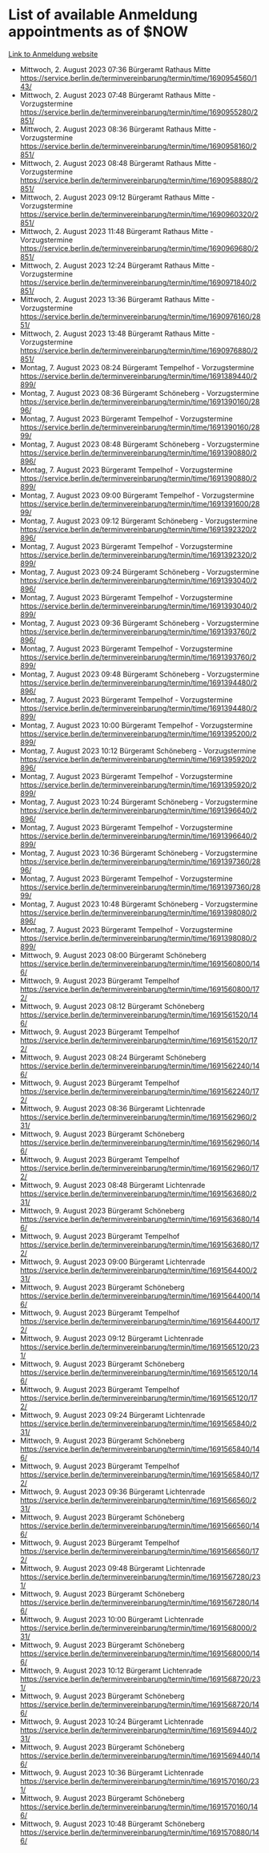 # List of available Anmeldung appointments as of $NOW
[Link to Anmeldung website](https://service.berlin.de/terminvereinbarung/termin/tag.php?termin=1&anliegen[]=120686&dienstleisterlist=122210,122217,327316,122219,327312,122227,327314,122231,327346,122243,327348,122254,122252,329742,122260,329745,122262,329748,122271,327278,122273,327274,122277,327276,330436,122280,327294,122282,327290,122284,327292,122291,327270,122285,327266,122286,327264,122296,327268,150230,329760,122297,327286,122294,327284,122312,329763,122314,329775,122304,327330,122311,327334,122309,327332,317869,122281,327352,122279,329772,122283,122276,327324,122274,327326,122267,329766,122246,327318,122251,327320,122257,327322,122208,327298,122226,327300&herkunft=http%3A%2F%2Fservice.berlin.de%2Fdienstleistung%2F120686%2F)
- Mittwoch, 2. August 2023 07:36 Bürgeramt Rathaus Mitte https://service.berlin.de/terminvereinbarung/termin/time/1690954560/143/
- Mittwoch, 2. August 2023 07:48 Bürgeramt Rathaus Mitte - Vorzugstermine https://service.berlin.de/terminvereinbarung/termin/time/1690955280/2851/
- Mittwoch, 2. August 2023 08:36 Bürgeramt Rathaus Mitte - Vorzugstermine https://service.berlin.de/terminvereinbarung/termin/time/1690958160/2851/
- Mittwoch, 2. August 2023 08:48 Bürgeramt Rathaus Mitte - Vorzugstermine https://service.berlin.de/terminvereinbarung/termin/time/1690958880/2851/
- Mittwoch, 2. August 2023 09:12 Bürgeramt Rathaus Mitte - Vorzugstermine https://service.berlin.de/terminvereinbarung/termin/time/1690960320/2851/
- Mittwoch, 2. August 2023 11:48 Bürgeramt Rathaus Mitte - Vorzugstermine https://service.berlin.de/terminvereinbarung/termin/time/1690969680/2851/
- Mittwoch, 2. August 2023 12:24 Bürgeramt Rathaus Mitte - Vorzugstermine https://service.berlin.de/terminvereinbarung/termin/time/1690971840/2851/
- Mittwoch, 2. August 2023 13:36 Bürgeramt Rathaus Mitte - Vorzugstermine https://service.berlin.de/terminvereinbarung/termin/time/1690976160/2851/
- Mittwoch, 2. August 2023 13:48 Bürgeramt Rathaus Mitte - Vorzugstermine https://service.berlin.de/terminvereinbarung/termin/time/1690976880/2851/
- Montag, 7. August 2023 08:24 Bürgeramt Tempelhof - Vorzugstermine https://service.berlin.de/terminvereinbarung/termin/time/1691389440/2899/
- Montag, 7. August 2023 08:36 Bürgeramt Schöneberg - Vorzugstermine https://service.berlin.de/terminvereinbarung/termin/time/1691390160/2896/
- Montag, 7. August 2023  Bürgeramt Tempelhof - Vorzugstermine https://service.berlin.de/terminvereinbarung/termin/time/1691390160/2899/
- Montag, 7. August 2023 08:48 Bürgeramt Schöneberg - Vorzugstermine https://service.berlin.de/terminvereinbarung/termin/time/1691390880/2896/
- Montag, 7. August 2023  Bürgeramt Tempelhof - Vorzugstermine https://service.berlin.de/terminvereinbarung/termin/time/1691390880/2899/
- Montag, 7. August 2023 09:00 Bürgeramt Tempelhof - Vorzugstermine https://service.berlin.de/terminvereinbarung/termin/time/1691391600/2899/
- Montag, 7. August 2023 09:12 Bürgeramt Schöneberg - Vorzugstermine https://service.berlin.de/terminvereinbarung/termin/time/1691392320/2896/
- Montag, 7. August 2023  Bürgeramt Tempelhof - Vorzugstermine https://service.berlin.de/terminvereinbarung/termin/time/1691392320/2899/
- Montag, 7. August 2023 09:24 Bürgeramt Schöneberg - Vorzugstermine https://service.berlin.de/terminvereinbarung/termin/time/1691393040/2896/
- Montag, 7. August 2023  Bürgeramt Tempelhof - Vorzugstermine https://service.berlin.de/terminvereinbarung/termin/time/1691393040/2899/
- Montag, 7. August 2023 09:36 Bürgeramt Schöneberg - Vorzugstermine https://service.berlin.de/terminvereinbarung/termin/time/1691393760/2896/
- Montag, 7. August 2023  Bürgeramt Tempelhof - Vorzugstermine https://service.berlin.de/terminvereinbarung/termin/time/1691393760/2899/
- Montag, 7. August 2023 09:48 Bürgeramt Schöneberg - Vorzugstermine https://service.berlin.de/terminvereinbarung/termin/time/1691394480/2896/
- Montag, 7. August 2023  Bürgeramt Tempelhof - Vorzugstermine https://service.berlin.de/terminvereinbarung/termin/time/1691394480/2899/
- Montag, 7. August 2023 10:00 Bürgeramt Tempelhof - Vorzugstermine https://service.berlin.de/terminvereinbarung/termin/time/1691395200/2899/
- Montag, 7. August 2023 10:12 Bürgeramt Schöneberg - Vorzugstermine https://service.berlin.de/terminvereinbarung/termin/time/1691395920/2896/
- Montag, 7. August 2023  Bürgeramt Tempelhof - Vorzugstermine https://service.berlin.de/terminvereinbarung/termin/time/1691395920/2899/
- Montag, 7. August 2023 10:24 Bürgeramt Schöneberg - Vorzugstermine https://service.berlin.de/terminvereinbarung/termin/time/1691396640/2896/
- Montag, 7. August 2023  Bürgeramt Tempelhof - Vorzugstermine https://service.berlin.de/terminvereinbarung/termin/time/1691396640/2899/
- Montag, 7. August 2023 10:36 Bürgeramt Schöneberg - Vorzugstermine https://service.berlin.de/terminvereinbarung/termin/time/1691397360/2896/
- Montag, 7. August 2023  Bürgeramt Tempelhof - Vorzugstermine https://service.berlin.de/terminvereinbarung/termin/time/1691397360/2899/
- Montag, 7. August 2023 10:48 Bürgeramt Schöneberg - Vorzugstermine https://service.berlin.de/terminvereinbarung/termin/time/1691398080/2896/
- Montag, 7. August 2023  Bürgeramt Tempelhof - Vorzugstermine https://service.berlin.de/terminvereinbarung/termin/time/1691398080/2899/
- Mittwoch, 9. August 2023 08:00 Bürgeramt Schöneberg https://service.berlin.de/terminvereinbarung/termin/time/1691560800/146/
- Mittwoch, 9. August 2023  Bürgeramt Tempelhof https://service.berlin.de/terminvereinbarung/termin/time/1691560800/172/
- Mittwoch, 9. August 2023 08:12 Bürgeramt Schöneberg https://service.berlin.de/terminvereinbarung/termin/time/1691561520/146/
- Mittwoch, 9. August 2023  Bürgeramt Tempelhof https://service.berlin.de/terminvereinbarung/termin/time/1691561520/172/
- Mittwoch, 9. August 2023 08:24 Bürgeramt Schöneberg https://service.berlin.de/terminvereinbarung/termin/time/1691562240/146/
- Mittwoch, 9. August 2023  Bürgeramt Tempelhof https://service.berlin.de/terminvereinbarung/termin/time/1691562240/172/
- Mittwoch, 9. August 2023 08:36 Bürgeramt Lichtenrade https://service.berlin.de/terminvereinbarung/termin/time/1691562960/231/
- Mittwoch, 9. August 2023  Bürgeramt Schöneberg https://service.berlin.de/terminvereinbarung/termin/time/1691562960/146/
- Mittwoch, 9. August 2023  Bürgeramt Tempelhof https://service.berlin.de/terminvereinbarung/termin/time/1691562960/172/
- Mittwoch, 9. August 2023 08:48 Bürgeramt Lichtenrade https://service.berlin.de/terminvereinbarung/termin/time/1691563680/231/
- Mittwoch, 9. August 2023  Bürgeramt Schöneberg https://service.berlin.de/terminvereinbarung/termin/time/1691563680/146/
- Mittwoch, 9. August 2023  Bürgeramt Tempelhof https://service.berlin.de/terminvereinbarung/termin/time/1691563680/172/
- Mittwoch, 9. August 2023 09:00 Bürgeramt Lichtenrade https://service.berlin.de/terminvereinbarung/termin/time/1691564400/231/
- Mittwoch, 9. August 2023  Bürgeramt Schöneberg https://service.berlin.de/terminvereinbarung/termin/time/1691564400/146/
- Mittwoch, 9. August 2023  Bürgeramt Tempelhof https://service.berlin.de/terminvereinbarung/termin/time/1691564400/172/
- Mittwoch, 9. August 2023 09:12 Bürgeramt Lichtenrade https://service.berlin.de/terminvereinbarung/termin/time/1691565120/231/
- Mittwoch, 9. August 2023  Bürgeramt Schöneberg https://service.berlin.de/terminvereinbarung/termin/time/1691565120/146/
- Mittwoch, 9. August 2023  Bürgeramt Tempelhof https://service.berlin.de/terminvereinbarung/termin/time/1691565120/172/
- Mittwoch, 9. August 2023 09:24 Bürgeramt Lichtenrade https://service.berlin.de/terminvereinbarung/termin/time/1691565840/231/
- Mittwoch, 9. August 2023  Bürgeramt Schöneberg https://service.berlin.de/terminvereinbarung/termin/time/1691565840/146/
- Mittwoch, 9. August 2023  Bürgeramt Tempelhof https://service.berlin.de/terminvereinbarung/termin/time/1691565840/172/
- Mittwoch, 9. August 2023 09:36 Bürgeramt Lichtenrade https://service.berlin.de/terminvereinbarung/termin/time/1691566560/231/
- Mittwoch, 9. August 2023  Bürgeramt Schöneberg https://service.berlin.de/terminvereinbarung/termin/time/1691566560/146/
- Mittwoch, 9. August 2023  Bürgeramt Tempelhof https://service.berlin.de/terminvereinbarung/termin/time/1691566560/172/
- Mittwoch, 9. August 2023 09:48 Bürgeramt Lichtenrade https://service.berlin.de/terminvereinbarung/termin/time/1691567280/231/
- Mittwoch, 9. August 2023  Bürgeramt Schöneberg https://service.berlin.de/terminvereinbarung/termin/time/1691567280/146/
- Mittwoch, 9. August 2023 10:00 Bürgeramt Lichtenrade https://service.berlin.de/terminvereinbarung/termin/time/1691568000/231/
- Mittwoch, 9. August 2023  Bürgeramt Schöneberg https://service.berlin.de/terminvereinbarung/termin/time/1691568000/146/
- Mittwoch, 9. August 2023 10:12 Bürgeramt Lichtenrade https://service.berlin.de/terminvereinbarung/termin/time/1691568720/231/
- Mittwoch, 9. August 2023  Bürgeramt Schöneberg https://service.berlin.de/terminvereinbarung/termin/time/1691568720/146/
- Mittwoch, 9. August 2023 10:24 Bürgeramt Lichtenrade https://service.berlin.de/terminvereinbarung/termin/time/1691569440/231/
- Mittwoch, 9. August 2023  Bürgeramt Schöneberg https://service.berlin.de/terminvereinbarung/termin/time/1691569440/146/
- Mittwoch, 9. August 2023 10:36 Bürgeramt Lichtenrade https://service.berlin.de/terminvereinbarung/termin/time/1691570160/231/
- Mittwoch, 9. August 2023  Bürgeramt Schöneberg https://service.berlin.de/terminvereinbarung/termin/time/1691570160/146/
- Mittwoch, 9. August 2023 10:48 Bürgeramt Schöneberg https://service.berlin.de/terminvereinbarung/termin/time/1691570880/146/
